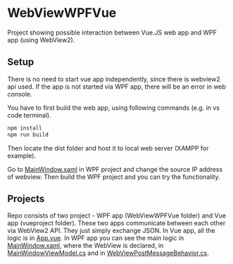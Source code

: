 # WebViewWPFVue
Project showing possible interaction between Vue.JS web app and WPF app (using WebView2).

## Setup
There is no need to start vue app independently, since there is webview2 api used. If the app is not started via WPF app, there will be an error in web console.

You have to first build the web app, using following commands (e.g. in vs code terminal).
```sh
npm install
npm run build
```

Then locate the dist folder and host it to local web server (XAMPP for example).

Go to [MainWindow.xaml](https://github.com/DlbSt/WebViewWPFVue/blob/main/WebViewWPFVue/Views/MainWindow.xaml) in WPF project and change the source IP address of webview. Then build the WPF project and you can try the functionality.

## Projects
Repo consists of two project - WPF app (WebViewWPFVue folder) and Vue app (vueproject folder). These two apps communicate between each other via WebView2 API. They just simply exchange JSON. In Vue app, all the logic is in [App.vue](https://github.com/DlbSt/WebViewWPFVue/blob/main/vueproject/src/App.vue). In WPF app you can see the main logic in [MainWindow.xaml](https://github.com/DlbSt/WebViewWPFVue/blob/main/WebViewWPFVue/Views/MainWindow.xaml), where the WebView is declared, in [MainWindowViewModel.cs](https://github.com/DlbSt/WebViewWPFVue/blob/main/WebViewWPFVue/ViewModels/MainWindowViewModel.cs) and in [WebViewPostMessageBehavior.cs](https://github.com/DlbSt/WebViewWPFVue/blob/main/WebViewWPFVue/Behaviors/WebViewPostMessageBehavior.cs).
